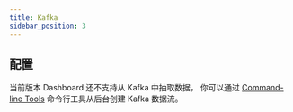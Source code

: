 ```yaml
---
title: Kafka
sidebar_position: 3
---
```


## 配置
当前版本 Dashboard 还不支持从 Kafka 中抽取数据，
你可以通过 [Command-line Tools](user_guide/command_line_tools.md) 命令行工具从后台创建 Kafka 数据流。